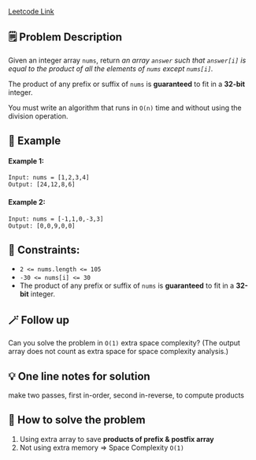 [Leetcode Link](https://leetcode.com/problems/product-of-array-except-self/description/)

## 🗒️ Problem Description

Given an integer array `nums`, return *an array `answer` such that `answer[i]` is equal to the product of all the elements of `nums` except `nums[i]`.*

The product of any prefix or suffix of `nums` is **guaranteed** to fit in a **32-bit** integer.

You must write an algorithm that runs in `O(n)` time and without using the division operation.

## 📌 Example
#### Example 1:
```
Input: nums = [1,2,3,4]
Output: [24,12,8,6]
```
#### Example 2:
```
Input: nums = [-1,1,0,-3,3]
Output: [0,0,9,0,0]
```

## 📌 Constraints:
- `2 <= nums.length <= 105`
- `-30 <= nums[i] <= 30`
- The product of any prefix or suffix of `nums` is **guaranteed** to fit in a **32-bit** integer.

## 🪄 Follow up
Can you solve the problem in `O(1)` extra space complexity? (The output array does not count as extra space for space complexity analysis.)

## 💡 One line notes for solution
make two passes, first in-order, second in-reverse, to compute products

## 🤔 How to solve the problem
1. Using extra array to save **products of prefix & postfix array**
2. Not using extra memory => Space Complexity `O(1)`
